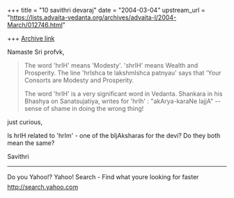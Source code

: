 +++
title = "10 savithri devaraj"
date = "2004-03-04"
upstream_url = "https://lists.advaita-vedanta.org/archives/advaita-l/2004-March/012746.html"

+++
[Archive link](https://lists.advaita-vedanta.org/archives/advaita-l/2004-March/012746.html)

Namaste Sri profvk,

> The word 'hrIH' means 'Modesty'.  'shrIH' means
> Wealth and Prosperity. The line 'hrIshca te
> lakshmIshca patnyau' says that 'Your Consorts are
> Modesty and Prosperity.
>  
> The word 'hrIH' is a very significant word in
> Vedanta. Shankara in his Bhashya on Sanatsujatiya,
> writes for 'hrIh' : "akArya-karaNe lajjA" -- sense
> of shame in doing the wrong thing!

just curious,

Is hrIH related to 'hrIm' - one of the bIjAksharas for
the devi? Do they both mean the same?

Savithri

__________________________________
Do you Yahoo!?
Yahoo! Search - Find what youre looking for faster
http://search.yahoo.com

